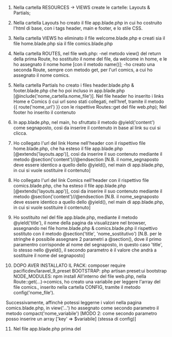 1. Nella cartella RESOURCES -> VIEWS create le cartelle: Layouts & Partials;

2. Nella cartella Layouts ho creato il file app.blade.php in cui ho costruito l'html di base, con i tags header, main e footer, e lo stile CSS.

3. Nella cartella VIEWS ho eliminato il file welcome.blade.php e creati sia il file home.blade.php sia il file comics.blade.php

4. Nella cartella ROUTES, nel file web.php:
    -nel metodo view() del return della prima Route, ho sostituito il nome del file, da welcome in home, e le ho assegnato il nome home [con il metodo name()];
    -ho creato una seconda Route, sempre con metodo get, per l'url comics, a cui ho assegnato il nome comics.

5. Nella cartella Partials ho creato i files header.blade.php & footer.blade.php che ho poi incluso in app.blade.php [@include('nome_cartella.nome_file')].
    Nel file header ho inserito i links Home e Comics (i cui url sono stati collegati, nell'href, tramite il metodo {{ route('nome_url') }} con le rispettive Routes::get del file web.php);
    Nel footer ho inserito il contenuto 

6. In app.blade.php, nel main, ho sfruttato il metodo @yield('content') come segnaposto, così da inserire il contenuto in base al link su cui si clicca.

7. Ho collegato l'url del link Home nell'header con il rispettivo file home.blade.php, che ha esteso il file app.blade.php [@extends('layouts.app')], così da inserire il suo contenuto mediante il metodo @section('content')//@endsection
[N.B. il nome_segnaposto deve essere identico a quello dello @yield(), nel main di app.blade.php, in cui si vuole sostituire il contenuto]

8. Ho collegato l'url del link Comics nell'header con il rispettivo file comics.blade.php, che ha esteso il file app.blade.php [@extends('layouts.app')], così da inserire il suo contenuto mediante il metodo @section('content')//@endsection
[N.B. il nome_segnaposto deve essere identico a quello dello @yield(), nel main di app.blade.php, in cui si vuole sostituire il contenuto]

9. Ho sostituito nel <title></title> del file app.blade.php, mediante il metodo @yield('title'), il nome della pagina da visualizzare nel browser, assegnando nei file home.blade.php & comics.blade.php il rispettivo sostituto con il metodo @section('title', 'nome_sostitutivo')
[N.B. per le stringhe è possibile assegnare 2 parametri a @section(), dove il primo paramentro corrisponde al nome del segnaposto, in questo caso 'title', lo stesso nello @yeld(), il secondo parametro è il valore che andrà a sostituire il nome del segnaposto]

10. DOPO AVER INSTALLATO IL PACK: composer require pacificdev/laravel_9_preset
BOOTSTRAP: php artisan preset:ui bootstrap
NODE_MODULES: npm install
All'interno del file web.php, nella Route::get(...)->comics, ho creato una variabile per leggere l'array del file comics., inserito nella cartella CONFIG, tramite il metodo config('nome_file').

Successivamente, affinchè potessi leggerne i valori nella pagina comics.blade.php, in view('...') ho assegnato come secondo parametro il metodo compact('nome_variabile')
[MODO 2: come secondo parametro posso inserire un array ['key' => $variabile] (stessa di config)]

11. Nel file app.blade.php prima del <title> ho sfruttato la direttiva @vite per collegarmi il file app.js [@vite('resources/js/app.js')]

12. Ho applicato le classi bootstrap dove necessario & aggiunto altre classi creando poi dei fogli di stile scss nella cartella RESOURCES->SCSS->PARTIALS ed importandomi tutti questi file nel file generale app.scss (RESOURCES->SCSS) [@use './partials/nome_file';]

13. Nel file comics.blade.php ho sfruttato il ciclo Foreach per ciclare l'array passato come parametro al metodo view nella Route::get->comics.
    @foreach($array as $elemento) // @endforeach
    (N.B. Per prendere i valori all'interno dell'array: $elemento['chiave'])

14. Avendo salvato una cartella IMAGE nella cartella RESOURCES, nel file header.blade.php, per recuperare l'immagine del logo, è stato necessario usare il metodo Vite::asset(), che restituirà l'URL per una determinata risorsa:
    [<img src="{{Vite::asset('resoruces/image/nome_file')}}" alt="..." />]